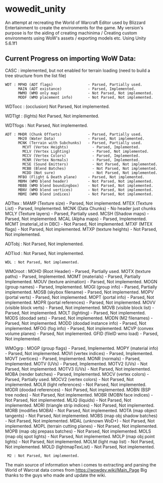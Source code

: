 # wowedit_unity
An attempt at recreating the World of Warcraft Editor used by Blizzard Entertainment to create the environments for the game.
My version's purpose is for the aiding of creating machinima / Creating custom environments using WoW's assets / exporting models etc.
Using Unity 5.6.1f1

Current Progress on importing WoW Data:
--------------------------------------------------------------------------------------
   CASC : implemented, but not enabled for terrain loading (need to build a tree structure from the list file)
   
    WDT : MPHD (ADT flags)				  - Parsed, Partially used.
		  MAIN (ADT existance)			  - Parsed, Implemented.
		  MWMO (WMO only map)			  - Not Parsed, Not implemented.
		  MODF (WMO placement info)		  - Not Parsed, Not implemented.
		  
 WDTocc : (occlusion) Not Parsed, Not implemented.
 
 WDTlgt : (lights) Not Parsed, Not implemented.
 
WDTfogs : Not Parsed, Not implemented.

    ADT : MHDR (Chunk Offsets)            - Parsed, Partially used.
          MH20 (Water Data)               - Parsed, Not implemented.
          MCNK (Terrain with Subchunks)   - Parsed, Partially used.
            MCVT (Vertex Heights)           - Parsed, Implemented.
            MCLV (Vertex Lighting)          - Parsed, Not implemented.
            MCCV (Vertex Colors)            - Parsed, Implemented.
            MCNR (Vertex Normals)           - Parsed, Implemented.
            MCSE (Sound Emitters)           - Not Parsed, Not implemented.
            MCBB (Blend Batches)            - Not Parsed, Not implemented.
            MCDD (Not sure)                 - Not Parsed, Not implemented.
          MFBO (Flight & Death plane)     - Parsed, Not implemented.
          MBMH (WMO blend header)         - Not Parsed, Not implemented.
          MBBB (WMO blend boundingbox)    - Not Parsed, Not implemented.
          MBNV (WMO blend vertices)       - Not Parsed, Not implemented.
          MBMI (WMO blend indices)        - Not Parsed, Not implemented.

 ADTtex : MAMP (Texture size)			  - Parsed, Not implemented.
		  MTEX (Texture List)			  - Parsed, Implemented.
		  MCNK (Data Chunks)			  - No header just chunks
			MCLY (Texture layers)			- Parsed, Partially used.
			MCSH (Shadow maps)				- Parsed, Not implemented.
			MCAL (Alpha maps)				- Parsed, Implemented.
			MCMT (material_id in DBC)		- Not Parsed, Not implemented.
			MTXF (MTEX flags)				- Not Parsed, Not implemented.
			MTXP (texture heights)			- Not Parsed, Not implemented.

 ADTobj : Not Parsed, Not implemented.

 ADTlod : Not Parsed, Not implemented.

	WDL : Not Parsed, Not implemented.

WMOroot : MOHD (Root Header)			  - Parsed, Partially used. 
		  MOTX (texture paths)			  - Parsed, Implemented.
		  MOMT (materials)				  - Parsed, Partially Implemented.
		  MOUV (texture animation)		  - Parsed, Not implemented.
		  MOGN (group names)			  - Parsed, Implemented.
		  MOGI (group info)				  - Parsed, Partially implemented.
		  MOSB (skybox filename)		  - Parsed, Not implemented.
		  MOPV (portal verts)			  - Parsed, Not implemented.
		  MOPT (portal info)			  - Parsed, Not implemented.
		  MOPR (portal references)		  - Parsed, Not implemented.
		  MOVV (visible block verts)	  - Parsed, Not implemented.
		  MOVB (visible block list)		  - Parsed, Not implemented.
		  MOLT (lighting)				  - Parsed, Not implemented.
		  MODS (doodad sets)			  - Parsed, Not implemented.
		  MODN (M2 filenames)			  - Parsed, Not implemented.
		  MODD (doodad instance info)	  - Parsed, Not implemented.
		  MFOG (fog info)				  - Parsed, Not implemented.
		  MCVP (convex volume planes)	  - Parsed, Not implemented.
		  GFID (fileID wmo load)		  - Parsed, Not implemented.

 WMOgrp : MOGP (group flags)			  - Parsed, Implemented.
			MOPY (material info)		  	- Parsed, Not implemented.
			MOVI (vertex indices)		  	- Parsed, Implemented.
			MOVT (vertices)				  	- Parsed, Implemented.
			MONR (normals)					- Parsed, Implemented.
			MOTV (UVs)						- Parsed, Implemented.
			MOTV2 (UVs)						- Not Parsed, Not implemented.
			MOTV3 (UVs)						- Not Parsed, Not implemented.
			MOBA (render batches)			- Parsed, Implemented.
			MOCV (vertex colors)			- Parsed, Partially used.
			MOCV2 (vertex colors)			- Not Parsed, Not implemented.
			MOLR (light references)			- Not Parsed, Not implemented.
			MODR (doodad references)		- Not Parsed, Not implemented.
			MOBN (BSP tree nodes)			- Not Parsed, Not implemented.
			MOBR (MOBN face indices)		- Not Parsed, Not implemented.
			MLIQ (liquids)					- Not Parsed, Not implemented.
			MORI (triangle strip indices)	- Not Parsed, Not implemented.
			MORB (modifies MOBA)			- Not Parsed, Not implemented.
			MOTA (map object tangents)		- Not Parsed, Not implemented.
			MOBS (map obj shadow batches)	- Not Parsed, Not implemented.
			MDAL (unknown WoD+)				- Not Parsed, Not implemented.
			MOPL (terrain cutting planes)	- Not Parsed, Not implemented.
			MOPB (map obj prepass batches)	- Not Parsed, Not implemented.
			MOLS (map obj spot lights)		- Not Parsed, Not implemented.
			MOLP (map obj point lights)		- Not Parsed, Not implemented.
			MOLM (light map list)			- Not Parsed, Not implemented.
			MOLD (lightmapTexList)			- Not Parsed, Not implemented.

	 M2 : Not Parsed, Not implemented.

      
The main source of information when i comes to extracting and parsing the World of Warcrat data comes from https://wowdev.wiki/Main_Page 
Big thanks to the guys who made and update the wiki.
